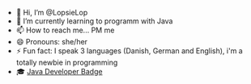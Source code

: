 - 👋 Hi, I’m @LopsieLop
- 🌱 I’m currently learning to programm with Java
- 📫 How to reach me... PM me 
- 😄 Pronouns: she/her
- ⚡ Fun fact: I speak 3 languages (Danish, German and English), i'm a totally newbie in programming
- 🎓 [Java Developer Badge](https://www.sgd.de/zertifikat-validierung.html?credential=796b8fdb-3f05-4242-a689-36171f8b3bb2) 

<!---
LopsieLop/LopsieLop is a ✨ special ✨ repository because its `README.md` (this file) appears on your GitHub profile.
You can click the Preview link to take a look at your changes.
--->
